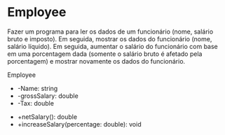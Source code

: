# Employee
Fazer um programa para ler os dados de um funcionário (nome, salário bruto e imposto). Em seguida, mostrar os dados do funcionário
(nome, salário líquido). Em seguida, aumentar o salário do funcionário com base em uma porcentagem dada (somente o salário bruto é
afetado pela porcentagem) e mostrar novamente os dados do funcionário. 

Employee
- -Name: string
- -grossSalary: double
- -Tax: double
+ +netSalary(): double 
+ +increaseSalary(percentage: double): void 
